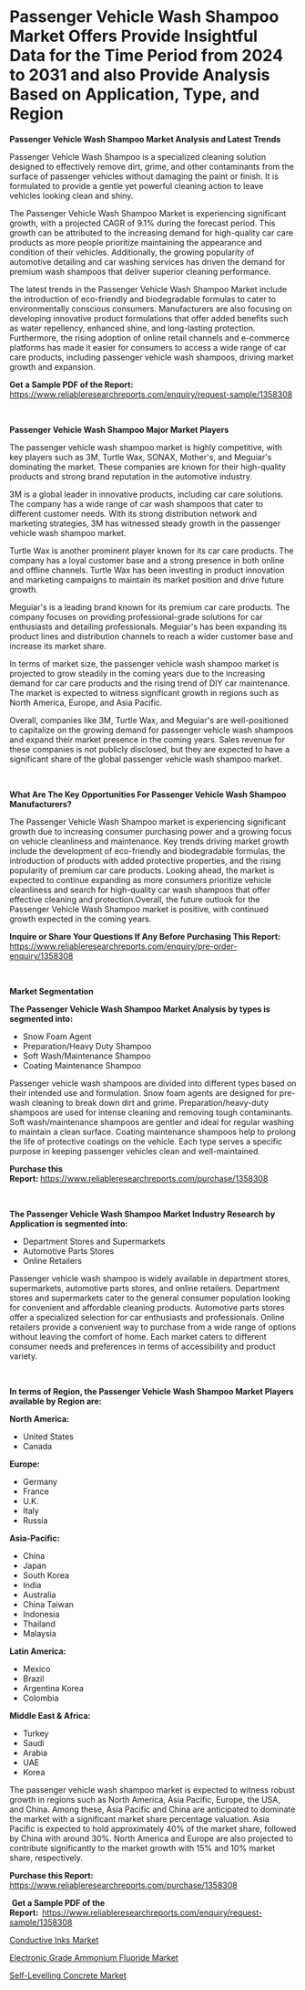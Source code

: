 <p><h1>Passenger Vehicle Wash Shampoo Market Offers Provide Insightful Data for the Time Period from 2024 to 2031 and also Provide Analysis Based on Application, Type, and Region</h1></p><p><strong>Passenger Vehicle Wash Shampoo Market Analysis and Latest Trends</strong></p>
<p><p>Passenger Vehicle Wash Shampoo is a specialized cleaning solution designed to effectively remove dirt, grime, and other contaminants from the surface of passenger vehicles without damaging the paint or finish. It is formulated to provide a gentle yet powerful cleaning action to leave vehicles looking clean and shiny.</p><p>The Passenger Vehicle Wash Shampoo Market is experiencing significant growth, with a projected CAGR of 9.1% during the forecast period. This growth can be attributed to the increasing demand for high-quality car care products as more people prioritize maintaining the appearance and condition of their vehicles. Additionally, the growing popularity of automotive detailing and car washing services has driven the demand for premium wash shampoos that deliver superior cleaning performance.</p><p>The latest trends in the Passenger Vehicle Wash Shampoo Market include the introduction of eco-friendly and biodegradable formulas to cater to environmentally conscious consumers. Manufacturers are also focusing on developing innovative product formulations that offer added benefits such as water repellency, enhanced shine, and long-lasting protection. Furthermore, the rising adoption of online retail channels and e-commerce platforms has made it easier for consumers to access a wide range of car care products, including passenger vehicle wash shampoos, driving market growth and expansion.</p></p>
<p><strong>Get a Sample PDF of the Report:&nbsp;</strong> <a href="https://www.reliableresearchreports.com/enquiry/request-sample/1358308">https://www.reliableresearchreports.com/enquiry/request-sample/1358308</a></p>
<p>&nbsp;</p>
<p><strong>Passenger Vehicle Wash Shampoo Major Market Players</strong></p>
<p><p>The passenger vehicle wash shampoo market is highly competitive, with key players such as 3M, Turtle Wax, SONAX, Mother's, and Meguiar's dominating the market. These companies are known for their high-quality products and strong brand reputation in the automotive industry.</p><p>3M is a global leader in innovative products, including car care solutions. The company has a wide range of car wash shampoos that cater to different customer needs. With its strong distribution network and marketing strategies, 3M has witnessed steady growth in the passenger vehicle wash shampoo market.</p><p>Turtle Wax is another prominent player known for its car care products. The company has a loyal customer base and a strong presence in both online and offline channels. Turtle Wax has been investing in product innovation and marketing campaigns to maintain its market position and drive future growth.</p><p>Meguiar's is a leading brand known for its premium car care products. The company focuses on providing professional-grade solutions for car enthusiasts and detailing professionals. Meguiar's has been expanding its product lines and distribution channels to reach a wider customer base and increase its market share.</p><p>In terms of market size, the passenger vehicle wash shampoo market is projected to grow steadily in the coming years due to the increasing demand for car care products and the rising trend of DIY car maintenance. The market is expected to witness significant growth in regions such as North America, Europe, and Asia Pacific.</p><p>Overall, companies like 3M, Turtle Wax, and Meguiar's are well-positioned to capitalize on the growing demand for passenger vehicle wash shampoos and expand their market presence in the coming years. Sales revenue for these companies is not publicly disclosed, but they are expected to have a significant share of the global passenger vehicle wash shampoo market.</p></p>
<p>&nbsp;</p>
<p><strong>What Are The Key Opportunities For Passenger Vehicle Wash Shampoo Manufacturers?</strong></p>
<p><p>The Passenger Vehicle Wash Shampoo market is experiencing significant growth due to increasing consumer purchasing power and a growing focus on vehicle cleanliness and maintenance. Key trends driving market growth include the development of eco-friendly and biodegradable formulas, the introduction of products with added protective properties, and the rising popularity of premium car care products. Looking ahead, the market is expected to continue expanding as more consumers prioritize vehicle cleanliness and search for high-quality car wash shampoos that offer effective cleaning and protection.Overall, the future outlook for the Passenger Vehicle Wash Shampoo market is positive, with continued growth expected in the coming years.</p></p>
<p><strong>Inquire or Share Your Questions If Any Before Purchasing This Report:</strong> <a href="https://www.reliableresearchreports.com/enquiry/pre-order-enquiry/1358308">https://www.reliableresearchreports.com/enquiry/pre-order-enquiry/1358308</a></p>
<p>&nbsp;</p>
<p><strong>Market Segmentation</strong></p>
<p><strong>The Passenger Vehicle Wash Shampoo Market Analysis by types is segmented into:</strong></p>
<p><ul><li>Snow Foam Agent</li><li>Preparation/Heavy Duty Shampoo</li><li>Soft Wash/Maintenance Shampoo</li><li>Coating Maintenance Shampoo</li></ul></p>
<p><p>Passenger vehicle wash shampoos are divided into different types based on their intended use and formulation. Snow foam agents are designed for pre-wash cleaning to break down dirt and grime. Preparation/heavy-duty shampoos are used for intense cleaning and removing tough contaminants. Soft wash/maintenance shampoos are gentler and ideal for regular washing to maintain a clean surface. Coating maintenance shampoos help to prolong the life of protective coatings on the vehicle. Each type serves a specific purpose in keeping passenger vehicles clean and well-maintained.</p></p>
<p><strong>Purchase this Report:&nbsp;</strong><a href="https://www.reliableresearchreports.com/purchase/1358308">https://www.reliableresearchreports.com/purchase/1358308</a></p>
<p>&nbsp;</p>
<p><strong>The Passenger Vehicle Wash Shampoo Market Industry Research by Application is segmented into:</strong></p>
<p><ul><li>Department Stores and Supermarkets</li><li>Automotive Parts Stores</li><li>Online Retailers</li></ul></p>
<p><p>Passenger vehicle wash shampoo is widely available in department stores, supermarkets, automotive parts stores, and online retailers. Department stores and supermarkets cater to the general consumer population looking for convenient and affordable cleaning products. Automotive parts stores offer a specialized selection for car enthusiasts and professionals. Online retailers provide a convenient way to purchase from a wide range of options without leaving the comfort of home. Each market caters to different consumer needs and preferences in terms of accessibility and product variety.</p></p>
<p>&nbsp;</p>
<p><strong>In terms of Region, the Passenger Vehicle Wash Shampoo Market Players available by Region are:</strong></p>
<p>
    <p> <strong> North America: </strong>
        <ul>
            <li>United States</li>
            <li>Canada</li>
        </ul>
        </p> 
    <p> <strong> Europe: </strong>
        <ul>
            <li>Germany</li>
            <li>France</li>
            <li>U.K.</li>
            <li>Italy</li>
            <li>Russia</li>
        </ul>
        </p> 
    <p> <strong> Asia-Pacific: </strong>
        <ul>
            <li>China</li>
            <li>Japan</li>
            <li>South Korea</li>
            <li>India</li>
            <li>Australia</li>
            <li>China Taiwan</li>
            <li>Indonesia</li>
            <li>Thailand</li>
            <li>Malaysia</li>
        </ul>
        </p> 
    <p> <strong> Latin America: </strong>
        <ul>
            <li>Mexico</li>
            <li>Brazil</li>
            <li>Argentina Korea</li>
            <li>Colombia</li>
        </ul>
        </p> 
    <p> <strong> Middle East & Africa: </strong>
        <ul>
            <li>Turkey</li>
            <li>Saudi</li>
            <li>Arabia</li>
            <li>UAE</li>
            <li>Korea</li>
        </ul>
    </p>
    </p>
<p><p>The passenger vehicle wash shampoo market is expected to witness robust growth in regions such as North America, Asia Pacific, Europe, the USA, and China. Among these, Asia Pacific and China are anticipated to dominate the market with a significant market share percentage valuation. Asia Pacific is expected to hold approximately 40% of the market share, followed by China with around 30%. North America and Europe are also projected to contribute significantly to the market growth with 15% and 10% market share, respectively.</p></p>
<p><strong>Purchase this Report: </strong><a href="https://www.reliableresearchreports.com/purchase/1358308">https://www.reliableresearchreports.com/purchase/1358308</a></p>
<p>&nbsp;<strong>Get a Sample PDF of the Report:&nbsp;&nbsp;</strong><a href="https://www.reliableresearchreports.com/enquiry/request-sample/1358308">https://www.reliableresearchreports.com/enquiry/request-sample/1358308</a></p>
<p><strong></strong></p>
<p><p><a href="https://view.publitas.com/reportprime-1/conductive-inks-market-analysis-and-market-size-global-industry-overview-market-segmentation-and-forecast-2023-to-2030/">Conductive Inks Market</a></p><p><a href="https://view.publitas.com/reportprime-1/electronic-grade-ammonium-fluoride-market-size-reflecting-a-forecast-till-2030-market-by-type-by-application-and-by-geography/">Electronic Grade Ammonium Fluoride Market</a></p><p><a href="https://view.publitas.com/reportprime-1/decoding-the-self-levelling-concrete-market-a-deep-dive-into-the-latest-market-trends-market-segmentation-and-competitive-analysis/">Self-Levelling Concrete Market</a></p></p>